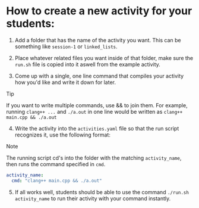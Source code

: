 # How to create a new activity for your students:

1. Add a folder that has the name of the activity you want. This can be
something like `session-1` or `linked_lists`.

2. Place whatever related files you want inside of that folder, make sure the `run.sh` file is copied into it aswell from the example activity.

3. Come up with a single, one line command that compiles your activity how
you'd like and write it down for later.

> [!TIP]
> If you want to write multiple commands, use && to join them. For example, running `clang++ ...` and `./a.out` in one line would be written as `clang++ main.cpp && ./a.out`

4. Write the activity into the `activities.yaml` file so that the run script recognizes it, use the following format:

> [!NOTE]
> The running script cd's into the folder with the matching `activity_name`, then runs the command specified in `cmd`.

```yaml
activity_name:
  cmd: "clang++ main.cpp && ./a.out"
```

5. If all works well, students should be able to use the command `./run.sh activity_name` to run their activity with your command instantly.
